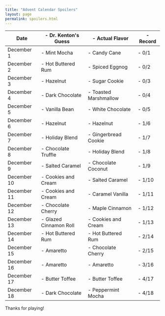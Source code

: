```yaml
---
title: "Advent Calendar Spoilers"
layout: page
permalink: spoilers.html
---
```


|Date |- Dr. Kenton's Guess |- Actual Flavor |- Record|
|---|---|---|---|
|December 1 |- Mint Mocha |- Candy Cane |- 0/1|
|December 2 |- Hot Buttered Rum |- Spiced Eggnog |- 0/2|
|December 3 |- Hazelnut |- Sugar Cookie |- 0/3|
|December 4 |- Dark Chocolate |- Toasted Marshmallow|- 0/4|
|December 5 |- Vanilla Bean |- White Chocolate |- 0/5|
|December 6 |- Hazelnut |- Hazelnut |- 1/6|
|December 7 |- Holiday Blend |- Gingerbread Cookie |- 1/7|
|December 8 |- Chocolate Truffle |- Holiday Blend|- 1/8|
|December 9 |- Salted Caramel |- Chocolate Coconut|- 1/9|
|December 10 |- Cookies and Cream |- Salted Caramel |- 1/10|
|December 11 |- Cookies and Cream |- Caramel Vanilla |- 1/11|
|December 12 |- Chocolate Cherry |- Maple Cinnamon |- 1/12|
|December 13 |- Glazed Cinnamon Roll |- Cookies and Cream |- 1/13 |
|December 14 |- Hot Buttered Rum |- Hot Buttered Rum |- 2/14 |
|December 15 |- Amaretto |- Chocolate Cherry |- 2/15|
|December 16 |- Amaretto |- Amaretto |- 3/16 |
|December 17 |- Butter Toffee |- Butter Toffee |- 4/17|
|December 18 |- Dark Chocolate |- Peppermint Mocha |- 4/18|


Thanks for playing!
